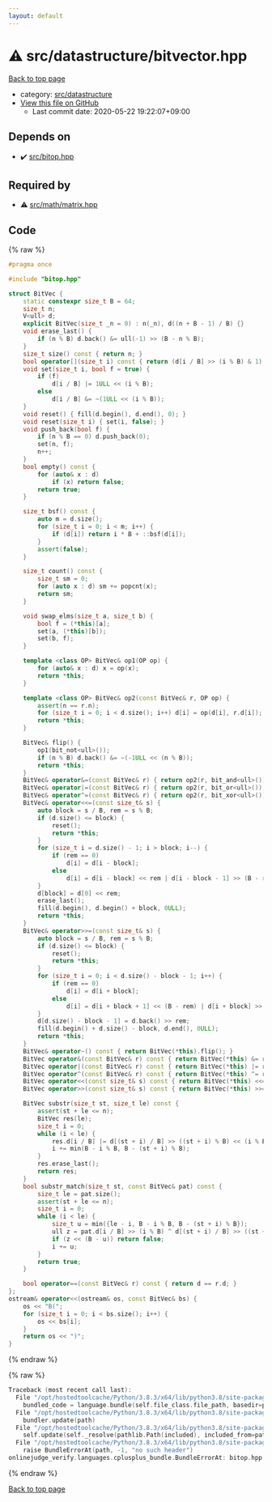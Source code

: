 ```yaml
---
layout: default
---
```


<!-- mathjax config similar to math.stackexchange -->
<script type="text/javascript" async
  src="https://cdnjs.cloudflare.com/ajax/libs/mathjax/2.7.5/MathJax.js?config=TeX-MML-AM_CHTML">
</script>
<script type="text/x-mathjax-config">
  MathJax.Hub.Config({
    TeX: { equationNumbers: { autoNumber: "AMS" }},
    tex2jax: {
      inlineMath: [ ['$','$'] ],
      processEscapes: true
    },
    "HTML-CSS": { matchFontHeight: false },
    displayAlign: "left",
    displayIndent: "2em"
  });
</script>

<script type="text/javascript" src="https://cdnjs.cloudflare.com/ajax/libs/jquery/3.4.1/jquery.min.js"></script>
<script src="https://cdn.jsdelivr.net/npm/jquery-balloon-js@1.1.2/jquery.balloon.min.js" integrity="sha256-ZEYs9VrgAeNuPvs15E39OsyOJaIkXEEt10fzxJ20+2I=" crossorigin="anonymous"></script>
<script type="text/javascript" src="../../../assets/js/copy-button.js"></script>
<link rel="stylesheet" href="../../../assets/css/copy-button.css" />


# :warning: src/datastructure/bitvector.hpp

<a href="../../../index.html">Back to top page</a>

* category: <a href="../../../index.html#057cdb199a48f765d2786c323ec11d3a">src/datastructure</a>
* <a href="{{ site.github.repository_url }}/blob/master/src/datastructure/bitvector.hpp">View this file on GitHub</a>
    - Last commit date: 2020-05-22 19:22:07+09:00




## Depends on

* :heavy_check_mark: <a href="../bitop.hpp.html">src/bitop.hpp</a>


## Required by

* :warning: <a href="../math/matrix.hpp.html">src/math/matrix.hpp</a>


## Code

<a id="unbundled"></a>
{% raw %}
```cpp
#pragma once

#include "bitop.hpp"

struct BitVec {
    static constexpr size_t B = 64;
    size_t n;
    V<ull> d;
    explicit BitVec(size_t _n = 0) : n(_n), d((n + B - 1) / B) {}
    void erase_last() {
        if (n % B) d.back() &= ull(-1) >> (B - n % B);
    }
    size_t size() const { return n; }
    bool operator[](size_t i) const { return (d[i / B] >> (i % B) & 1) != 0; }
    void set(size_t i, bool f = true) {
        if (f)
            d[i / B] |= 1ULL << (i % B);
        else
            d[i / B] &= ~(1ULL << (i % B));
    }
    void reset() { fill(d.begin(), d.end(), 0); }
    void reset(size_t i) { set(i, false); }
    void push_back(bool f) {
        if (n % B == 0) d.push_back(0);
        set(n, f);
        n++;
    }
    bool empty() const {
        for (auto& x : d)
            if (x) return false;
        return true;
    }

    size_t bsf() const {
        auto m = d.size();
        for (size_t i = 0; i < m; i++) {
            if (d[i]) return i * B + ::bsf(d[i]);
        }
        assert(false);
    }

    size_t count() const {
        size_t sm = 0;
        for (auto x : d) sm += popcnt(x);
        return sm;
    }

    void swap_elms(size_t a, size_t b) {
        bool f = (*this)[a];
        set(a, (*this)[b]);
        set(b, f);
    }

    template <class OP> BitVec& op1(OP op) {
        for (auto& x : d) x = op(x);
        return *this;
    }

    template <class OP> BitVec& op2(const BitVec& r, OP op) {
        assert(n == r.n);
        for (size_t i = 0; i < d.size(); i++) d[i] = op(d[i], r.d[i]);
        return *this;
    }

    BitVec& flip() {
        op1(bit_not<ull>());
        if (n % B) d.back() &= ~(-1ULL << (n % B));
        return *this;
    }
    BitVec& operator&=(const BitVec& r) { return op2(r, bit_and<ull>()); }
    BitVec& operator|=(const BitVec& r) { return op2(r, bit_or<ull>()); }
    BitVec& operator^=(const BitVec& r) { return op2(r, bit_xor<ull>()); }
    BitVec& operator<<=(const size_t& s) {
        auto block = s / B, rem = s % B;
        if (d.size() <= block) {
            reset();
            return *this;
        }
        for (size_t i = d.size() - 1; i > block; i--) {
            if (rem == 0)
                d[i] = d[i - block];
            else
                d[i] = d[i - block] << rem | d[i - block - 1] >> (B - rem);
        }
        d[block] = d[0] << rem;
        erase_last();
        fill(d.begin(), d.begin() + block, 0ULL);
        return *this;
    }
    BitVec& operator>>=(const size_t& s) {
        auto block = s / B, rem = s % B;
        if (d.size() <= block) {
            reset();
            return *this;
        }
        for (size_t i = 0; i < d.size() - block - 1; i++) {
            if (rem == 0)
                d[i] = d[i + block];
            else
                d[i] = d[i + block + 1] << (B - rem) | d[i + block] >> rem;
        }
        d[d.size() - block - 1] = d.back() >> rem;
        fill(d.begin() + d.size() - block, d.end(), 0ULL);
        return *this;
    }
    BitVec& operator~() const { return BitVec(*this).flip(); }
    BitVec operator&(const BitVec& r) const { return BitVec(*this) &= r; }
    BitVec operator|(const BitVec& r) const { return BitVec(*this) |= r; }
    BitVec operator^(const BitVec& r) const { return BitVec(*this) ^= r; }
    BitVec operator<<(const size_t& s) const { return BitVec(*this) <<= s; }
    BitVec operator>>(const size_t& s) const { return BitVec(*this) >>= s; }

    BitVec substr(size_t st, size_t le) const {
        assert(st + le <= n);
        BitVec res(le);
        size_t i = 0;
        while (i < le) {
            res.d[i / B] |= d[(st + i) / B] >> ((st + i) % B) << (i % B);
            i += min(B - i % B, B - (st + i) % B);
        }
        res.erase_last();
        return res;
    }
    bool substr_match(size_t st, const BitVec& pat) const {
        size_t le = pat.size();
        assert(st + le <= n);
        size_t i = 0;
        while (i < le) {
            size_t u = min({le - i, B - i % B, B - (st + i) % B});
            ull z = pat.d[i / B] >> (i % B) ^ d[(st + i) / B] >> ((st + i) % B);
            if (z << (B - u)) return false;
            i += u;
        }
        return true;
    }

    bool operator==(const BitVec& r) const { return d == r.d; }
};
ostream& operator<<(ostream& os, const BitVec& bs) {
    os << "B(";
    for (size_t i = 0; i < bs.size(); i++) {
        os << bs[i];
    }
    return os << ")";
}
```
{% endraw %}

<a id="bundled"></a>
{% raw %}
```cpp
Traceback (most recent call last):
  File "/opt/hostedtoolcache/Python/3.8.3/x64/lib/python3.8/site-packages/onlinejudge_verify/docs.py", line 349, in write_contents
    bundled_code = language.bundle(self.file_class.file_path, basedir=pathlib.Path.cwd())
  File "/opt/hostedtoolcache/Python/3.8.3/x64/lib/python3.8/site-packages/onlinejudge_verify/languages/cplusplus.py", line 185, in bundle
    bundler.update(path)
  File "/opt/hostedtoolcache/Python/3.8.3/x64/lib/python3.8/site-packages/onlinejudge_verify/languages/cplusplus_bundle.py", line 307, in update
    self.update(self._resolve(pathlib.Path(included), included_from=path))
  File "/opt/hostedtoolcache/Python/3.8.3/x64/lib/python3.8/site-packages/onlinejudge_verify/languages/cplusplus_bundle.py", line 187, in _resolve
    raise BundleErrorAt(path, -1, "no such header")
onlinejudge_verify.languages.cplusplus_bundle.BundleErrorAt: bitop.hpp: line -1: no such header

```
{% endraw %}

<a href="../../../index.html">Back to top page</a>

